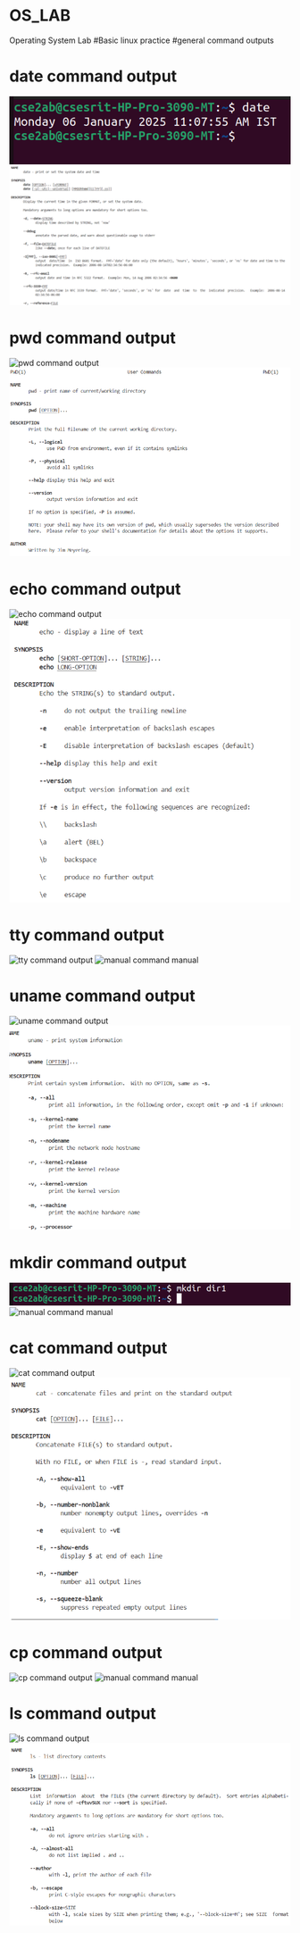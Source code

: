 # OS_LAB
Operating System Lab
#Basic linux practice
#general command outputs
# date command output
![date command output](date.png)
![manual command manual](dateman.png)
# pwd command output
![pwd command output](pwd.png)
![manual command manual](pwdman.png)
# echo command output
![echo command output](echo.png)
![manual command manual](echoman.png)
# tty command output
![tty command output](tty.png)
![manual command manual](mantty.png)
# uname command output
![uname command output](uname.png)
![manual command manual](unamemanual.png)
# mkdir command output
![mkdir command output](makedir.png)
![manual command manual](makedirman.png)
# cat command output
![cat command output](cat.png)
![manual command manual](catman.png)
# cp command output
![cp command output](cp.png)
![manual command manual](cpman.png)
# ls command output
![ls command output](ls.png)
![manual command manual](lsman.png)
